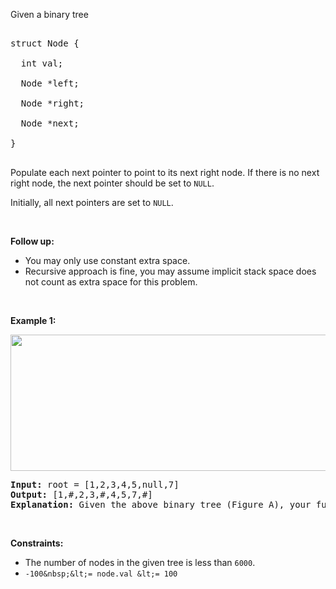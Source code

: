 Given a binary tree

<pre>
struct Node {
  int val;
  Node *left;
  Node *right;
  Node *next;
}
</pre>

Populate each next pointer to point to its next right node. If there is no next right node, the next pointer should be set to `` NULL ``.

Initially, all next pointers are set to `` NULL ``.

&nbsp;

__Follow up:__

*   You may only use constant extra space.
*   Recursive approach is fine, you may assume implicit stack space does not count as extra space for this problem.

&nbsp;

__Example 1:__

<img alt="" src="https://assets.leetcode.com/uploads/2019/02/15/117_sample.png" style="width: 640px; height: 218px;"/>

<pre>
<strong>Input:</strong> root = [1,2,3,4,5,null,7]
<strong>Output:</strong> [1,#,2,3,#,4,5,7,#]
<strong>Explanation: </strong>Given the above binary tree (Figure A), your function should populate each next pointer to point to its next right node, just like in Figure B. The serialized output is in level order as connected by the next pointers, with '#' signifying the end of each level.
</pre>

&nbsp;

__Constraints:__

*   The number of nodes in the given tree is less than `` 6000 ``.
*   `` -100&nbsp;&lt;= node.val &lt;= 100 ``